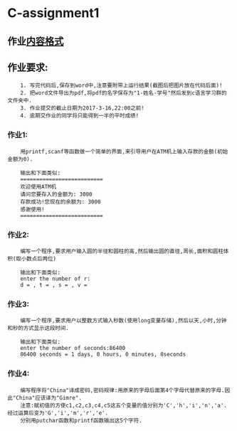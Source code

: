 # C-assignment1

## 作业[内容格式](https://github.com/jfzhang95/C-Language-Programming-Assignment/blob/master/%E4%BD%9C%E4%B8%9A%E6%8F%90%E4%BA%A4%E6%A0%BC%E5%BC%8F.pdf)

## 作业要求:
        1. 写完代码后,保存到word中,注意要附带上运行结果(截图后把图片放在代码后面)!
        2. 把word文件导出为pdf,将pdf的名字保存为"1-姓名-学号"然后发到c语言学习群的文件夹中.
        3. 作业提交的截止日期为2017-3-16,22:00之前!
        4. 逾期交作业的同学将只能得到一半的平时成绩!

### 作业1:
        用printf,scanf等函数做一个简单的界面,来引导用户在ATM机上输入存款的金额(初始金额为0).
        
        输出和下面类似:
        ==========================
        欢迎使用ATM机
        请问您要存入的金额为: 3000       
        存款成功!您现在的余额为: 3000
        感谢使用!     
        ==========================
        
### 作业2:
        编写一个程序,要求用户输入圆的半径和圆柱的高,然后输出圆的直径,周长,面积和圆柱体积(取小数点后两位)
        
        输出和下面类似:
        enter the number of r:        
        d = , t = , s = , v = 

### 作业3:
        编写一个程序,要求用户以整数方式输入秒数(使用long变量存储),然后以天,小时,分钟和秒的方式显示这段时间.
        
        输出和下面类似:
        enter the number of seconds:86400        
        86400 seconds = 1 days, 0 hours, 0 minutes, 0seconds

### 作业4:
        编写程序将"China"译成密码,密码规律:用原来的字母后面第4个字母代替原来的字母.因此"China"应该译为"Gimre".
        注意:赋初值的方使c1,c2,c3,c4,c5这五个变量的值分别为'C','h','i','n','a'.经过运算后变为'G','i','m','r','e'.
        分别用putchar函数和printf函数输出这5个字符.
